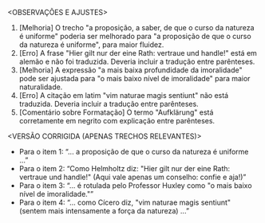 <OBSERVAÇÕES E AJUSTES>
1. [Melhoria] O trecho "a proposição, a saber, de que o curso da natureza é uniforme" poderia ser melhorado para "a proposição de que o curso da natureza é uniforme", para maior fluidez.
2. [Erro] A frase "Hier gilt nur der eine Rath: vertraue und handle!" está em alemão e não foi traduzida. Deveria incluir a tradução entre parênteses.
3. [Melhoria] A expressão "a mais baixa profundidade da imoralidade" pode ser ajustada para "o mais baixo nível de imoralidade" para maior naturalidade.
4. [Erro] A citação em latim "vim naturae magis sentiunt" não está traduzida. Deveria incluir a tradução entre parênteses.
5. [Comentário sobre Formatação] O termo "Aufklärung" está corretamente em negrito com explicação entre parênteses.

<VERSÃO CORRIGIDA (APENAS TRECHOS RELEVANTES)>
- Para o item 1: “... a proposição de que o curso da natureza é uniforme ...”
- Para o item 2: “Como Helmholtz diz: "Hier gilt nur der eine Rath: vertraue und handle!" (Aqui vale apenas um conselho: confie e aja!)”
- Para o item 3: “... é rotulada pelo Professor Huxley como "o mais baixo nível de imoralidade."”
- Para o item 4: “... como Cícero diz, "vim naturae magis sentiunt" (sentem mais intensamente a força da natureza) ...”